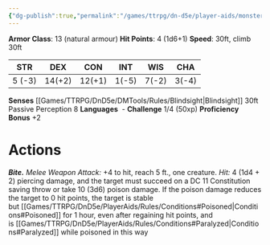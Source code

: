 ```yaml
---
{"dg-publish":true,"permalink":"/games/ttrpg/dn-d5e/player-aids/monsters/giant-centipede/","tags":["ttrpg/dnd/5e","statblock","monster"],"noteIcon":""}
---
```



**Armor Class**:  13 (natural armour)
**Hit Points**: 4 (1d6+1)
**Speed**: 30ft, climb 30ft

|  STR   | DEX    | CON | INT| WIS | CHA |
| --- | --- | --- | --- | --- | --- | 
| 5 (-3)    |  14(+2)   | 12(+1)     | 1(-5) | 7(-2) | 3(-4) |

**Senses** [[Games/TTRPG/DnD5e/DMTools/Rules/Blindsight\|Blindsight]] 30ft Passive Perception 8
**Languages**   -
**Challenge** 1/4 (50xp)
**Proficiency Bonus** +2

# Actions

_**Bite.** Melee Weapon Attack:_ +4 to hit, reach 5 ft., one creature. _Hit:_ 4 (1d4 + 2) piercing damage, and the target must succeed on a DC 11 Constitution saving throw or take 10 (3d6) poison damage. If the poison damage reduces the target to 0 hit points, the target is stable but [[Games/TTRPG/DnD5e/PlayerAids/Rules/Conditions#Poisoned\|Conditions#Poisoned]] for 1 hour, even after regaining hit points, and is [[Games/TTRPG/DnD5e/PlayerAids/Rules/Conditions#Paralyzed\|Conditions#Paralyzed]] while poisoned in this way